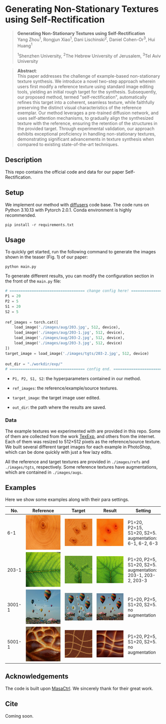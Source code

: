 # Generating Non-Stationary Textures using Self-Rectification

> **Generating Non-Stationary Textures using Self-Rectification**<br>
> Yang Zhou<sup>1</sup>, Rongjun Xiao<sup>1</sup>, Dani Lischinski<sup>2</sup>, Daniel Cohen-Or<sup>3</sup>, Hui Huang<sup>1</sup><br>
>
>  <sup>1</sup>Shenzhen University, <sup>2</sup>The Hebrew University of Jerusalem, <sup>3</sup>Tel Aviv University

>**Abstract**: <br>
>This paper addresses the challenge of example-based non-stationary texture synthesis. We introduce a novel two-step approach wherein users first modify a reference texture using standard image editing tools, yielding an initial rough target for the synthesis. Subsequently, our proposed method, termed "self-rectification", automatically refines this target into a coherent, seamless texture, while faithfully preserving the distinct visual characteristics of the reference exemplar. Our method leverages a pre-trained diffusion network, and uses self-attention mechanisms, to gradually align the synthesized texture with the reference, ensuring the retention of the structures in the provided target. Through experimental validation, our approach exhibits exceptional proficiency in handling non-stationary textures, demonstrating significant advancements in texture synthesis when compared to existing state-of-the-art techniques.

## Description

This repo contains the official code and data for our paper Self-Rectification. 

## Setup

We implement our method with [diffusers](https://github.com/huggingface/diffusers) code base. The code runs on Python 3.10.13 with Pytorch 2.0.1. Conda environment is highly recommended.

```shell
pip install -r requirements.txt
```

## Usage

To quickly get started, run the following command to generate the images shown in the teaser (Fig. 1) of our paper:

```shell
python main.py
```

To generate different results, you can modify the configuration section in the front of the `main.py` file:

```python
# ================================== change config here! ========================================
P1 = 20
P2 = 5
S1 = 20
S2 = 5

ref_images = torch.cat([
    load_image('./images/aug/203.jpg', 512, device),
    load_image('./images/aug/203-1.jpg', 512, device),
    load_image('./images/aug/203-2.jpg', 512, device),
    load_image('./images/aug/203-3.jpg', 512, device)
])
target_image = load_image('./images/tgts/203-2.jpg', 512, device)

out_dir = "./workdir/exp/"
# ================================== config end. ========================================
```

- `P1, P2, S1, S2`: the hyperparameters contained in our method.

- `ref_images`: the reference/example/source textures. 

- `target_image`: the target image user edited.

- `out_dir`:  the path where the results are saved.

### Data

The example textures we experimented with are provided in this repo. Some of them are collected from the work [TexExp](https://github.com/jessemelpolio/non-stationary_texture_syn), and others from the internet. Each of them was resized to 512×512 pixels as the reference/source texture. We built several different target images for each example in PhotoShop, which can be done quickly with just a few lazy edits. 

All the reference and target textures are provided in `./images/refs` and `./images/tgts`, respectively.  Some reference textures have augmentations, which are contained in `./images/augs`.

## Examples

Here we show some examples along with their para settings.

| No. | Reference | Target | Result | Setting                               |
| ---- | ----------------- | ----------------- | ----------------- | ----------------- |
| 6-1 | ![ref](./assets/6/ref.jpg) | ![target](./assets/6/target.jpg) | ![result](./assets/6/result.jpg) | P1=20, P2=15, <br />S1=20, S2=5.<br />augmentation:<br />6-1, 6-2, 6-3 |
| 203-1 | ![ref](./assets/203/ref.jpg) | ![target](./assets/203/target.jpg) | ![result](./assets/203/result.jpg) | P1=20, P2=5, <br />S1=20, S2=5.<br />augmentation:<br />203-1, 203-2, 203-3 |
| 3001-1 | ![ref](./assets/3001/ref.jpg) | ![3001-1](./assets/3001/target.jpg) | ![result](./assets/3001/result.jpg) | P1=20, P2=5, <br />S1=20, S2=5.<br />no augmentation<br /> |
| 5001-1 | ![ref](./assets/5001/ref.jpg) | ![result](./assets/5001/target.jpg) | ![result](./assets/5001/result.jpg) | P1=20, P2=5, <br />S1=20, S2=5.<br />no augmentation<br /> |



## Acknowledgements

The code is built upon [MasaCtrl](https://github.com/TencentARC/MasaCtrl). We sincerely thank for their great work.

## Cite

Coming soon.
